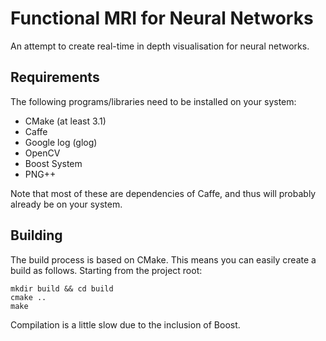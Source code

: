 # Functional MRI for Neural Networks

An attempt to create real-time in depth visualisation for neural
networks.

## Requirements

The following programs/libraries need to be installed on your system:

- CMake (at least 3.1)
- Caffe
- Google log (glog)
- OpenCV
- Boost System
- PNG++

Note that most of these are dependencies of Caffe, and thus will
probably already be on your system.

## Building

The build process is based on CMake. This means you can easily create a
build as follows. Starting from the project root:

```
mkdir build && cd build
cmake ..
make
```

Compilation is a little slow due to the inclusion of Boost.
